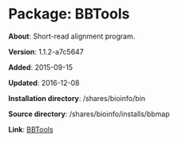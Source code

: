 # Package: BBTools

**About**: Short-read alignment program.

**Version**: 1.1.2-a7c5647

**Added**: 2015-09-15

**Updated**: 2016-12-08

**Installation directory**: /shares/bioinfo/bin

**Source directory**: /shares/bioinfo/installs/bbmap

**Link**: [BBTools](http://jgi.doe.gov/data-and-tools/bbtools/)
